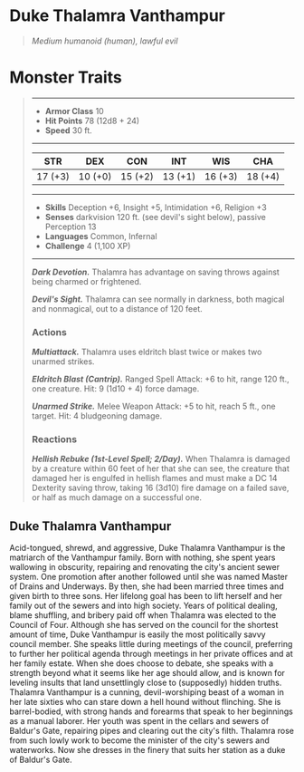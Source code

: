 # Duke Thalamra Vanthampur
>*Medium humanoid (human), lawful evil*
# Monster Traits
>___
>- **Armor Class** 10
>- **Hit Points** 78 (12d8 + 24)
>- **Speed** 30 ft.
>___
>|STR|DEX|CON|INT|WIS|CHA|
>|:---:|:---:|:---:|:---:|:---:|:---:|
>|17 (+3)|10 (+0)|15 (+2)|13 (+1)|16 (+3)|18 (+4)|
>___
>- **Skills** Deception +6, Insight +5, Intimidation +6, Religion +3
>- **Senses** darkvision 120 ft. (see devil's sight below), passive Perception 13
>- **Languages** Common, Infernal
>- **Challenge** 4 (1,100 XP)
>___
>***Dark Devotion.*** Thalamra has advantage on saving throws against being charmed or frightened.  
>
>***Devil's Sight.*** Thalamra can see normally in darkness, both magical and nonmagical, out to a distance of 120 feet.  
>
>### Actions
>***Multiattack.*** Thalamra uses eldritch blast twice or makes two unarmed strikes.  
>
>***Eldritch Blast (Cantrip).*** Ranged Spell Attack: +6 to hit, range 120 ft., one creature. Hit: 9 (1d10 + 4) force damage.  
>
>***Unarmed Strike.*** Melee Weapon Attack: +5 to hit, reach 5 ft., one target. Hit: 4 bludgeoning damage.  
>
>### Reactions
>***Hellish Rebuke (1st-Level Spell; 2/Day).*** When Thalamra is damaged by a creature within 60 feet of her that she can see, the creature that damaged her is engulfed in hellish flames and must make a DC 14 Dexterity saving throw, taking 16 (3d10) fire damage on a failed save, or half as much damage on a successful one.
## Duke Thalamra Vanthampur
Acid-tongued, shrewd, and aggressive, Duke Thalamra Vanthampur is the matriarch of the Vanthampur family. Born with nothing, she spent years wallowing in obscurity, repairing and renovating the city's ancient sewer system. One promotion after another followed until she was named Master of Drains and Underways. By then, she had been married three times and given birth to three sons. Her lifelong goal has been to lift herself and her family out of the sewers and into high society.
Years of political dealing, blame shuffling, and bribery paid off when Thalamra was elected to the Council of Four. Although she has served on the council for the shortest amount of time, Duke Vanthampur is easily the most politically savvy council member. She speaks little during meetings of the council, preferring to further her political agenda through meetings in her private offices and at her family estate. When she does choose to debate, she speaks with a strength beyond what it seems like her age should allow, and is known for leveling insults that land unsettlingly close to (supposedly) hidden truths.
Thalamra Vanthampur is a cunning, devil-worshiping beast of a woman in her late sixties who can stare down a hell hound without flinching. She is barrel-bodied, with strong hands and forearms that speak to her beginnings as a manual laborer. Her youth was spent in the cellars and sewers of Baldur's Gate, repairing pipes and clearing out the city's filth. Thalamra rose from such lowly work to become the minister of the city's sewers and waterworks. Now she dresses in the finery that suits her station as a duke of Baldur's Gate.